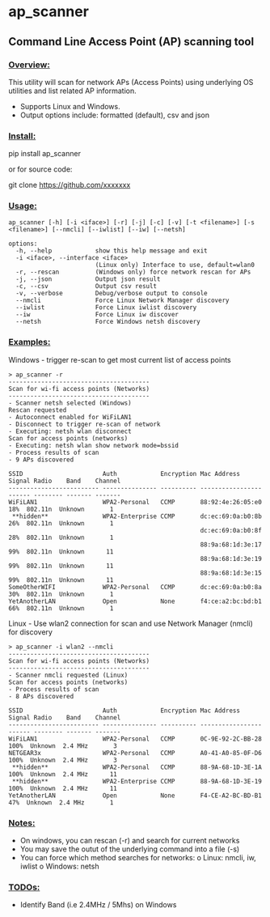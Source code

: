 # ap_scanner

## Command Line Access Point (AP) scanning tool 


### <u>Overview:</u>
This utility will scan for network APs (Access Points) using underlying OS utilities and list related AP information.

- Supports Linux and Windows. 
- Output options include: formatted (default), csv and json


### <u>Install:</u>
pip install ap_scanner

or for source code:

git clone https://github.com/xxxxxxx

### <u>Usage:</u>
```
ap_scanner [-h] [-i <iface>] [-r] [-j] [-c] [-v] [-t <filename>] [-s <filename>] [--nmcli] [--iwlist] [--iw] [--netsh]

options:
  -h, --help            show this help message and exit
  -i <iface>, --interface <iface>
                        (Linux only) Interface to use, default=wlan0
  -r, --rescan          (Windows only) force network rescan for APs
  -j, --json            Output json result
  -c, --csv             Output csv result
  -v, --verbose         Debug/verbose output to console
  --nmcli               Force Linux Network Manager discovery
  --iwlist              Force Linux iwlist discovery
  --iw                  Force Linux iw discover
  --netsh               Force Windows netsh discovery
```


### <u>Examples:</u>
Windows - trigger re-scan to get most current list of access points
```
> ap_scanner -r
---------------------------------------
Scan for wi-fi access points (Networks)
---------------------------------------
- Scanner netsh selected (Windows)
Rescan requested
- Autoconnect enabled for WiFiLAN1
- Disconnect to trigger re-scan of network
- Executing: netsh wlan disconnect
Scan for access points (networks)
- Executing: netsh wlan show network mode=bssid
- Process results of scan
- 9 APs discovered

SSID                      Auth            Encryption Mac Address       Signal Radio    Band    Channel
------------------------- --------------- ---------- ----------------- ------ -------- ------- -------
WiFiLAN1                  WPA2-Personal   CCMP       88:92:4e:26:05:e0   18%  802.11n  Unknown       1
 **hidden**               WPA2-Enterprise CCMP       dc:ec:69:0a:b0:8b   26%  802.11n  Unknown       1
                                                     dc:ec:69:0a:b0:8f   28%  802.11n  Unknown       1
                                                     88:9a:68:1d:3e:17   99%  802.11n  Unknown      11
                                                     88:9a:68:1d:3e:19   99%  802.11n  Unknown      11
                                                     88:9a:68:1d:3e:15   99%  802.11n  Unknown      11
SomeOtherWIFI             WPA2-Personal   CCMP       dc:ec:69:0a:b0:8a   30%  802.11n  Unknown       1
YetAnotherLAN             Open            None       f4:ce:a2:bc:bd:b1   66%  802.11n  Unknown       1
```

Linux - Use wlan2 connection for scan and use Network Manager (nmcli) for discovery
```
> ap_scanner -i wlan2 --nmcli
---------------------------------------
Scan for wi-fi access points (Networks)
---------------------------------------
- Scanner nmcli requested (Linux)
Scan for access points (networks)
- Process results of scan
- 8 APs discovered

SSID                      Auth            Encryption Mac Address       Signal Radio    Band    Channel
------------------------- --------------- ---------- ----------------- ------ -------- ------- -------
WiFiLAN1                  WPA2-Personal   CCMP       0C-9E-92-2C-BB-28  100%  Unknown  2.4 MHz       3
NETGEAR3x                 WPA2-Personal   CCMP       A0-41-A0-85-0F-D6  100%  Unknown  2.4 MHz       3
 **hidden**               WPA2-Personal   CCMP       88-9A-68-1D-3E-1A  100%  Unknown  2.4 MHz      11
 **hidden**               WPA2-Enterprise CCMP       88-9A-68-1D-3E-19  100%  Unknown  2.4 MHz      11
YetAnotherLAN             Open            None       F4-CE-A2-BC-BD-B1   47%  Unknown  2.4 MHz       1
```

### <u>Notes:</u>
- On windows, you can rescan (-r) and search for current networks
- You may save the outut of the underlying command into a file (-s)
- You can force which method searches for networks:
  o Linux:   nmcli, iw, iwlist
  o Windows: netsh


### <u>TODOs:</u>
- Identify Band (i.e 2.4MHz / 5Mhs) on Windows
